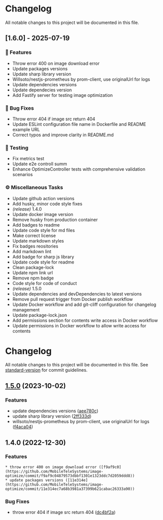 # Changelog

All notable changes to this project will be documented in this file.

## [1.6.0] - 2025-07-19

### 🚀 Features

- Throw error 400 on image download error
- Update packages versions
- Update sharp library version
- Willsoto/nestjs-prometheus by prom-client, use originalUrl for logs
- Update dependencies versions
- Update dependecies version
- Add Fastify server for testing image optimization

### 🐛 Bug Fixes

- Throw error 404 if image src return 404
- Update ESLint configuration file name in Dockerfile and README example URL
- Correct typos and improve clarity in README.md

### 🧪 Testing

- Fix metrics test
- Update e2e controll summ
- Enhance OptimizeController tests with comprehensive validation scenarios

### ⚙️ Miscellaneous Tasks

- Update github action versions
- Add husky, minor code style fixes
- *(release)* 1.4.0
- Update docker image version
- Remove husky from production container
- Add badges to readme
- Update code style for md files
- Make correct license
- Update markdown styles
- Fix badges reositories
- Add markdown lint
- Add badge for sharp js library
- Update code style for readme
- Clean package-lock
- Update npm link url
- Remove npm badge
- Code style for code of conduct
- *(release)* 1.5.0
- Update dependencies and devDependencies to latest versions
- Remove pull request trigger from Docker publish workflow
- Update Docker workflow and add git-cliff configuration for changelog management
- Update package-lock.json
- Add permissions section for contents write access in Docker workflow
- Update permissions in Docker workflow to allow write access for contents

# Changelog

All notable changes to this project will be documented in this file. See [standard-version](https://github.com/conventional-changelog/standard-version) for commit guidelines.

## [1.5.0](https://github.com/MobileTeleSystems/image-optimize/compare/v1.4.0...v1.5.0) (2023-10-02)


### Features

* update dependencies versions ([aee780c](https://github.com/MobileTeleSystems/image-optimize/commit/aee780c48a203ebba767bb33ed78aa0e63516199))
* update sharp library version ([2ff333d](https://github.com/MobileTeleSystems/image-optimize/commit/2ff333d2b54bbe2c0366a5d9569c4cd4e0044a57))
* willsoto/nestjs-prometheus by prom-client, use originalUrl for logs ([f4aca04](https://github.com/MobileTeleSystems/image-optimize/commit/f4aca0411b92bbb7df01d07cdc858ed0e422ffb8))

## 1.4.0 (2022-12-30)

### Features

    * throw error 400 on image download error ([f9af9c0](https://github.com/MobileTeleSystems/image-optimize/commit/f9af9c04879573dbbf1301e1323ddc7d2059ddd8))
    * update packages versions ([11e314e](https://github.com/MobileTeleSystems/image-optimize/commit/11e314ec7a68b3981a37399b621cabac26333a90))

### Bug Fixes

* throw error 404 if image src return 404 ([dc4bf2a](https://github.com/MobileTeleSystems/image-optimize/commit/dc4bf2aea308f88a18b8427004ff0281e55ce0c5))
